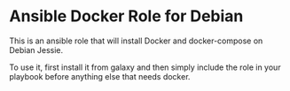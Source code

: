 Ansible Docker Role for Debian
==============================

This is an ansible role that will install Docker and docker-compose on Debian
Jessie.

To use it, first install it from galaxy and then simply include the role in
your playbook before anything else that needs docker.
